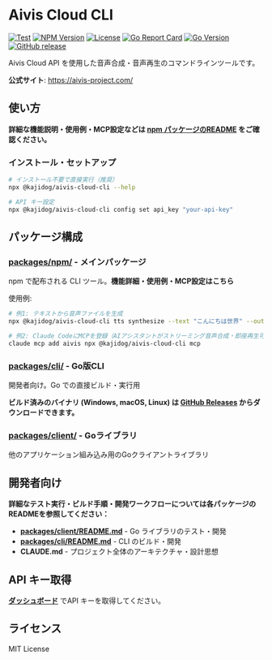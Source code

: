 # Aivis Cloud CLI

[![Test](https://github.com/kajidog/aivis-cloud-cli/actions/workflows/test.yml/badge.svg)](https://github.com/kajidog/aivis-cloud-cli/actions/workflows/test.yml) [![NPM Version](https://img.shields.io/npm/v/@kajidog/aivis-cloud-cli.svg)](https://www.npmjs.com/package/@kajidog/aivis-cloud-cli) [![License](https://img.shields.io/github/license/kajidog/aivis-cloud-cli.svg)](https://github.com/kajidog/aivis-cloud-cli/blob/main/LICENSE) [![Go Report Card](https://goreportcard.com/badge/github.com/kajidog/aivis-cloud-cli/packages/client)](https://goreportcard.com/report/github.com/kajidog/aivis-cloud-cli/packages/client) [![Go Version](https://img.shields.io/badge/go-1.23-blue.svg)](https://go.dev/dl/) [![GitHub release](https://img.shields.io/github/v/release/kajidog/aivis-cloud-cli)](https://github.com/kajidog/aivis-cloud-cli/releases/latest)

Aivis Cloud API を使用した音声合成・音声再生のコマンドラインツールです。

**公式サイト**: https://aivis-project.com/

## 使い方

**詳細な機能説明・使用例・MCP設定などは [npm パッケージのREADME](./packages/npm/README.md) をご確認ください。**

### インストール・セットアップ

```bash
# インストール不要で直接実行（推奨）
npx @kajidog/aivis-cloud-cli --help

# API キー設定
npx @kajidog/aivis-cloud-cli config set api_key "your-api-key"
```

## パッケージ構成

### [packages/npm/](./packages/npm/) - **メインパッケージ**
npm で配布される CLI ツール。**機能詳細・使用例・MCP設定はこちら**

使用例:
```bash
# 例1: テキストから音声ファイルを生成
npx @kajidog/aivis-cloud-cli tts synthesize --text "こんにちは世界" --output "output.wav"

# 例2: Claude CodeにMCPを登録（AIアシスタントがストリーミング音声合成・即座再生可能）
claude mcp add aivis npx @kajidog/aivis-cloud-cli mcp
```

### [packages/cli/](./packages/cli/) - Go版CLI
開発者向け。Go での直接ビルド・実行用

**ビルド済みのバイナリ (Windows, macOS, Linux) は [GitHub Releases](https://github.com/kajidog/aivis-cloud-cli/releases) からダウンロードできます。**

### [packages/client/](./packages/client/) - Goライブラリ
他のアプリケーション組み込み用のGoクライアントライブラリ

## 開発者向け

**詳細なテスト実行・ビルド手順・開発ワークフローについては各パッケージのREADMEを参照してください：**

- **[packages/client/README.md](./packages/client/README.md)** - Go ライブラリのテスト・開発
- **[packages/cli/README.md](./packages/cli/README.md)** - CLI のビルド・開発  
- **CLAUDE.md** - プロジェクト全体のアーキテクチャ・設計思想

## API キー取得

[**ダッシュボード**](https://hub.aivis-project.com/cloud-api/dashboard) でAPI キーを取得してください。

## ライセンス

MIT License
